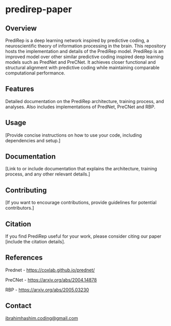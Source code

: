 # predirep-paper

## Overview

PrediRep is a deep learning network inspired by predictive coding, a neuroscientific theory of information processing in the brain. This repository hosts the implementation and details of the PrediRep model. PrediRep is an improved model over other similar predictive    coding inspired deep learning models such as PredNet and PreCNet. It achieves closer functional and structural alignment with predictive coding while maintaining comparable computational performance.

## Features

Detailed documentation on the PrediRep architecture, training process, and analyses. Also includes implementations of PredNet, PreCNet and RBP. 

## Usage
[Provide concise instructions on how to use your code, including dependencies and setup.]

## Documentation
[Link to or include documentation that explains the architecture, training process, and any other relevant details.]

## Contributing
[If you want to encourage contributions, provide guidelines for potential contributors.]

## Citation
If you find PrediRep useful for your work, please consider citing our paper [include the citation details].

## References

Prednet - https://coxlab.github.io/prednet/

PreCNet - https://arxiv.org/abs/2004.14878

RBP - https://arxiv.org/abs/2005.03230

## Contact

ibrahimhashim.coding@gmail.com


